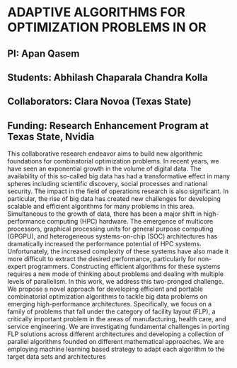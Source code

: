 # ADAPTIVE ALGORITHMS FOR OPTIMIZATION PROBLEMS IN OR
PI: Apan Qasem
--------------
Students: Abhilash Chaparala Chandra Kolla
------------------------------------------
Collaborators: Clara Novoa (Texas State)
----------------------------------------
Funding: Research Enhancement Program at Texas State, Nvidia
------------------------------------------------------------

This collaborative research endeavor aims to build new algorithmic foundations for combinatorial optimization problems. In recent years, we have seen an exponential growth in the volume of digital data. The availability of this so-called big data has had a transformative effect in many spheres including scientific discovery, social processes and national security. The impact in the field of operations research is also significant. In particular, the rise of big data has created new challenges for developing scalable and efficient algorithms for many problems in this area. Simultaneous to the growth of data, there has been a major shift in high-performance computing (HPC) hardware. The emergence of multicore processors, graphical processing units for general purpose computing (GPGPU), and heterogeneous systems-on-chip (SOC) architectures has dramatically increased the performance potential of HPC systems. Unfortunately, the increased complexity of these systems have also made it more difficult to extract the desired performance, particularly for non-expert programmers. Constructing efficient algorithms for these systems requires a new mode of thinking about problems and dealing with multiple levels of parallelism. In this work, we address this two-pronged challenge. We propose a novel approach for developing efficient and portable combinatorial optimization algorithms to tackle big data problems on emerging high-performance architectures. Specifically, we focus on a family of problems that fall under the category of facility layout (FLP), a critically important problem in the areas of manufacturing, health care, and service engineering. We are investigating fundamental challenges in porting FLP solutions across different architectures and developing a collection of parallel algorithms founded on different mathematical approaches. We are employing machine learning based strategy to adapt each algorithm to the target data sets and architectures
